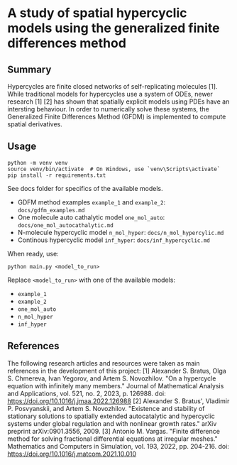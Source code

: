 # A study of spatial hypercyclic models using the generalized finite differences method

## Summary

Hypercycles are finite closed networks of self-replicating molecules [1]. While traditional models for hypercycles use a system of ODEs, newer research [1] [2] has shown that spatially explicit models using PDEs have an intersting behaviour. In order to numerically solve these systems, the Generalized Finite Differences Method (GFDM) is implemented to compute spatial derivatives.

## Usage

```
python -m venv venv
source venv/bin/activate  # On Windows, use `venv\Scripts\activate`
pip install -r requirements.txt
```

See docs folder for specifics of the available models.

- GDFM method examples `example_1` and `example_2`: `docs/gdfm_examples.md`
- One molecule auto cathalytic model `one_mol_auto`: `docs/one_mol_autocathalytic.md`
- N-molecule hypercyclic model `n_mol_hyper`: `docs/n_mol_hypercylic.md`
- Continous hypercyclic model `inf_hyper`: `docs/inf_hypercyclic.md`

When ready, use:

`python main.py <model_to_run>`

Replace `<model_to_run>` with one of the available models:

- `example_1`
- `example_2`
- `one_mol_auto` 
- `n_mol_hyper`
- `inf_hyper`


## References

The following research articles and resources were taken as main references in the development of this project:
[1] Alexander S. Bratus, Olga S. Chmereva, Ivan Yegorov, and Artem S. Novozhilov. "On a hypercycle equation with infinitely many members." Journal of Mathematical Analysis and Applications, vol. 521, no. 2, 2023, p. 126988. doi: https://doi.org/10.1016/j.jmaa.2022.126988
[2] Alexander S. Bratus', Vladimir P. Posvyanskii, and Artem S. Novozhilov. "Existence and stability of stationary solutions to spatially extended autocatalytic and hypercyclic systems under global regulation and with nonlinear growth rates." arXiv preprint arXiv:0901.3556, 2009.
[3] Antonio M. Vargas. "Finite difference method for solving fractional differential equations at irregular meshes." Mathematics and Computers in Simulation, vol. 193, 2022, pp. 204-216. doi: https://doi.org/10.1016/j.matcom.2021.10.010



